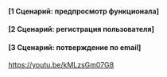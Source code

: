 #### [1 Сценарий: предпросмотр функционала]

#### [2 Сценарий: регистрация пользователя]

#### [3 Сценарий: потверждение по email]

https://youtu.be/kMLzsGm07G8
